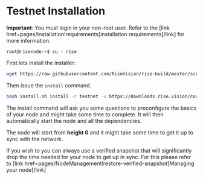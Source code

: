 # Testnet Installation

**Important**: You must login in your non-root user. Refer to the [link href=pages/Installation!requirements]installation requirements[/link] for more information.

```
root@risenode:~$ su - rise
```

First lets install the installer:

```bash
wget https://raw.githubusercontent.com/RiseVision/rise-build/master/scripts/install.sh
```

Then issue the `install` command.

```bash
bash install.sh install -r testnet -u https://downloads.rise.vision/core/testnet/latest.tar.gz
```

The install command will ask you some questions to preconfigure the basics of your node and might take some time to complete. It will then automatically start the node and all the dependencies.

The node will start from **height 0** and it might take some time to get it up to sync with the network.

If you wish to you can always use a verified snapshot that will significantly drop the time needed for your node to get up in sync. For this please refer to [link href=pages/NodeManagement!restore-verified-snapshot]Managing your node[/link]
